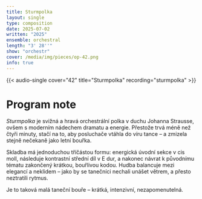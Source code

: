 ```yaml
---
title: Sturmpolka
layout: single
type: composition
date: 2025-07-02
written: "2025"
ensemble: orchestral
length: "3' 28''"
show: "orchestr"
cover: /media/img/pieces/op-42.png
info: true
---
```


{{< audio-single cover="42" title="Sturmpolka" recording="sturmpolka" >}}

# Program note

*Sturmpolka* je svižná a hravá orchestrální polka v duchu Johanna Strausse, ovšem s moderním nádechem dramatu a energie. Přestože trvá méně než čtyři minuty, stačí na to, aby posluchače vtáhla do víru tance – a zmizela stejně nečekaně jako letní bouřka.

Skladba má jednoduchou tříčástou formu: energická úvodní sekce v cis moll, následuje kontrastní střední díl v E dur, a nakonec návrat k původnímu tématu zakončený krátkou, bouřlivou kodou. Hudba balancuje mezi elegancí a neklidem – jako by se tanečníci nechali unášet větrem, a přesto neztratili rytmus.

Je to taková malá taneční bouře – krátká, intenzivní, nezapomenutelná.